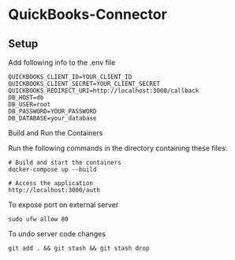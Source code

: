 # QuickBooks-Connector

## Setup
Add following info to the .env file
```
QUICKBOOKS_CLIENT_ID=YOUR_CLIENT_ID
QUICKBOOKS_CLIENT_SECRET=YOUR_CLIENT_SECRET
QUICKBOOKS_REDIRECT_URI=http://localhost:3000/callback
DB_HOST=db
DB_USER=root
DB_PASSWORD=YOUR_PASSWORD
DB_DATABASE=your_database
```

Build and Run the Containers

Run the following commands in the directory containing these files:
```
# Build and start the containers
docker-compose up --build

# Access the application
http://localhost:3000/auth
```

To expose port on external server
```
sudo ufw allow 80

```

To undo server code changes
```
git add . && git stash && git stash drop
```